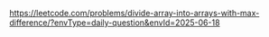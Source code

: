 https://leetcode.com/problems/divide-array-into-arrays-with-max-difference/?envType=daily-question&envId=2025-06-18